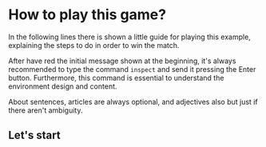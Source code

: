 # How to play this game?

In the following lines there is shown a little guide
for playing this example, explaining the steps to do
in order to win the match.

After have red the initial message shown at the beginning,
it's always recommended to type the command `inspect` and send it
pressing the Enter button. Furthermore, this command is
essential to understand the environment design and content.

About sentences, articles are always optional,
and adjectives also but just if there aren't ambiguity.
## Let's start

